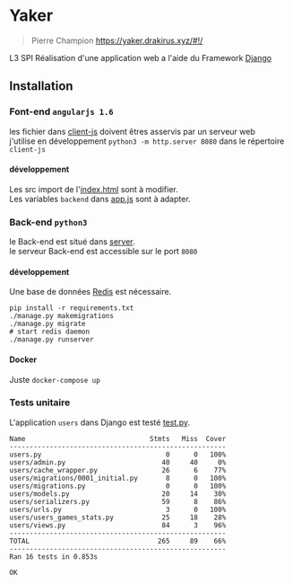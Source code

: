 # Yaker
> Pierre Champion
> https://yaker.drakirus.xyz/#!/

L3 SPI Réalisation d'une application web a l'aide du Framework [Django](https://www.djangoproject.com/)

## Installation  

### Font-end `angularjs 1.6`  
les fichier dans [client-js](./client-js) doivent êtres asservis par un serveur
web  
j'utilise en développement `python3 -m http.server 8080` dans le répertoire
`client-js`

#### développement  
Les src import de l'[index.html](/client-js/index.html#L36) sont à modifier.  
Les variables `backend` dans [app.js](client-js/app.js#L55) sont à adapter.  


### Back-end `python3`  

le Back-end est situé dans [server](./server).  
le serveur Back-end est accessible sur le port `8080`  

#### développement  
Une base de données [Redis](https://redis.io/download) est nécessaire.
```
pip install -r requirements.txt
./manage.py makemigrations
./manage.py migrate
# start redis daemon
./manage.py runserver
```

#### Docker  
Juste `docker-compose up`


### Tests unitaire

L'application `users` dans Django est testé [test.py](/server/users/tests.py).  

```
Name                               Stmts   Miss  Cover
------------------------------------------------------
users.py                               0      0   100%
users/admin.py                        40     40     0%
users/cache_wrapper.py                26      6    77%
users/migrations/0001_initial.py       8      0   100%
users/migrations.py                    0      0   100%
users/models.py                       20     14    30%
users/serializers.py                  59      8    86%
users/urls.py                          3      0   100%
users/users_games_stats.py            25     18    28%
users/views.py                        84      3    96%
------------------------------------------------------
TOTAL                                265     89    66%
------------------------------------------------------
Ran 16 tests in 0.853s

OK
```
